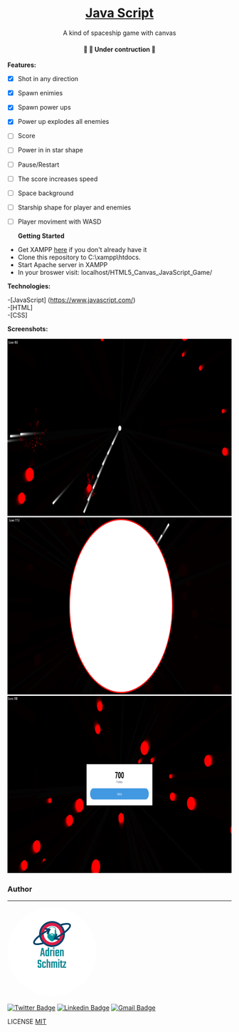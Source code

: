 <h1 align="center">
    <a href="https://www.javascript.com/" width="300" height="300" > Java Script</a>
</h1>
<p align="center"> A kind of spaceship game with canvas</p>


<h4 align="center"> 
	🚧   🚀 Under contruction  🚧
</h4>

<b>Features:</b>

- [x] Shot in any direction
- [x] Spawn enimies
- [x] Spawn power ups
- [x] Power up explodes all enemies
- [ ] Score
- [ ] Power in in star shape
- [ ] Pause/Restart
- [ ] The score increases speed
- [ ] Space background
- [ ] Starship shape for player and enemies
- [ ] Player moviment with WASD


  <b>Getting Started</b>

- Get XAMPP <a href="https://www.apachefriends.org/pt_br/index.html" rel="nofollow">here</a> if you don't already have it 
- Clone this repository to C:\xampp\htdocs.
- Start Apache server in XAMPP
- In your broswer visit: localhost/HTML5_Canvas_JavaScript_Game/


<b>Technologies:</b>

 -[JavaScript] (<a href="https://www.javascript.com/" rel="nofollow">https://www.javascript.com/</a>)<br/>
 -[HTML]<br>
 -[CSS]
 

<b>Screenshots:</b>
 


  <img alt="Profile Page" title="Profile Page" src="./screenshots/gamecanvas3 (Small).png" width="854" height="398" />


  <img alt="School" title="School" src="./screenshots/gamecanvas1 (Small).png" width="854" height="398" />


  <img alt="Work" title="Work" src="./screenshots/gamecanvas2 (Small).png" width="854" height="398" />

 
 
 
### Author
---

 <img style="border-radius: 50%;" src="./screenshots/adrien_logo.png" alt=""/>

[![Twitter Badge](https://img.shields.io/badge/-@adrienschmitz-1ca0f1?style=flat-square&labelColor=1ca0f1&logo=twitter&logoColor=white&link=https://twitter.com/adrienschmitz)](https://twitter.com/adrienschmitz) [![Linkedin Badge](https://img.shields.io/badge/-adrienschmitz-blue?style=flat-square&logo=Linkedin&logoColor=white&link=https://www.linkedin.com/in/adrienschmitz/)](https://www.linkedin.com/in/adrienschmitz/) 
[![Gmail Badge](https://img.shields.io/badge/-adriens.schmitz@gmail.com-c14438?style=flat-square&logo=Gmail&logoColor=white&link=mailto:adrien.schmitz@gmail.com)](mailto:adrien.schmitz@gmail.com)

LICENSE <a href="https://github.com//adrienschmitz/HTML5_Canvas_JavaScript_Game/blob/main/LICENSE">MIT</a>
